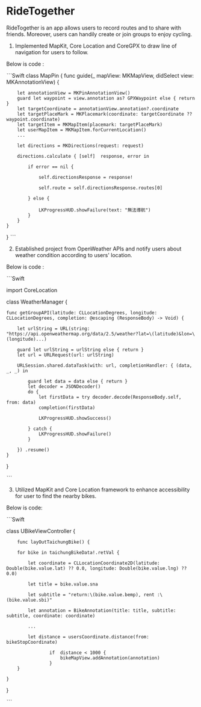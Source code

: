 # RideTogether
RideTogether is an app allows users to record routes and to share with friends. Moreover, users can handily create or join groups to enjoy cycling.


1. Implemented MapKit, Core Location and CoreGPX to draw line of navigation for users to follow.

Below is code :

ˋˋˋSwift 
class MapPin {
    func guide(_ mapView: MKMapView, didSelect view: MKAnnotationView) {
        
        let annotationView = MKPinAnnotationView()
        guard let waypoint = view.annotation as? GPXWaypoint else { return }
        let targetCoordinate = annotationView.annotation?.coordinate
        let targetPlaceMark = MKPlacemark(coordinate: targetCoordinate ?? waypoint.coordinate)
        let targetItem = MKMapItem(placemark: targetPlaceMark)
        let userMapItem = MKMapItem.forCurrentLocation()
        ...
        
        let directions = MKDirections(request: request)
        
        directions.calculate { [self]  response, error in
            
            if error == nil {
                
                self.directionsResponse = response!
                
                self.route = self.directionsResponse.routes[0]
                
            } else {
                
                LKProgressHUD.showFailure(text: "無法導航")
            }
        }
    }
}
ˋˋˋ

2. Established project from OpenWeather APIs and notify users about weather condition according to users' location. 

Below is code :

ˋˋˋSwift

import CoreLocation

class WeatherManager {
    
    func getGroupAPI(latitude: CLLocationDegrees, longitude: CLLocationDegrees, completion: @escaping (ResponseBody) -> Void) {
        
        let urlString = URL(string: "https://api.openweathermap.org/data/2.5/weather?lat=\(latitude)&lon=\(longitude)...)
        
        guard let urlString = urlString else { return }
        let url = URLRequest(url: urlString)
        
        URLSession.shared.dataTask(with: url, completionHandler: { (data, _, _) in
            
            guard let data = data else { return }
            let decoder = JSONDecoder()
            do {
                let firstData = try decoder.decode(ResponseBody.self, from: data)
                completion(firstData)
                
                LKProgressHUD.showSuccess()
               
            } catch {
                LKProgressHUD.showFailure()
            }
            
        }) .resume()
    }
    
}


ˋˋˋ

3. Utilized MapKit and Core Location framework to enhance accessibility for user to find the nearby bikes.

Below is code:

ˋˋˋSwift 

class UBikeViewController {

        func layOutTaichungBike() {
        
        for bike in taichungBikeData!.retVal {
            
            let coordinate = CLLocationCoordinate2D(latitude: Double(bike.value.lat) ?? 0.0, longitude: Double(bike.value.lng) ?? 0.0)
            
            let title = bike.value.sna
             
            let subtitle = "return:\(bike.value.bemp), rent :\(bike.value.sbi)"
            
            let annotation = BikeAnnotation(title: title, subtitle: subtitle, coordinate: coordinate)

            ...
            
            let distance = usersCoordinate.distance(from: bikeStopCoordinate)

                    if  distance < 1000 {
                        bikeMapView.addAnnotation(annotation)
                    }
        }
        
    }

}


ˋˋˋ
